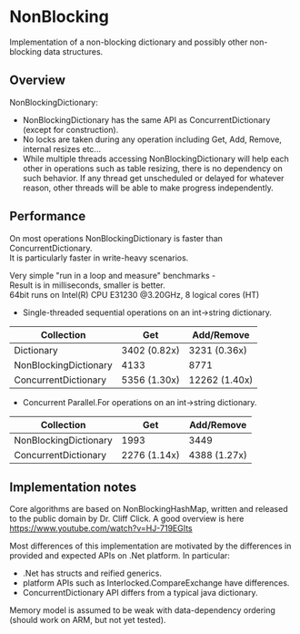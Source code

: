 # NonBlocking
Implementation of a non-blocking dictionary and possibly other non-blocking data structures.

## Overview

NonBlockingDictionary:

- NonBlockingDictionary has the same API as ConcurrentDictionary (except for construction).
- No locks are taken during any operation including Get, Add, Remove, internal resizes etc...
- While multiple threads accessing NonBlockingDictionary will help each other in operations such as table resizing, there is no dependency on such behavior. If any thread get unscheduled or delayed for whatever reason, other threads will be able to make progress independently.

## Performance

On most operations NonBlockingDictionary is faster than ConcurrentDictionary.  
It is particularly faster in write-heavy scenarios.

Very simple "run in a loop and measure" benchmarks -    
Result is in milliseconds, smaller is better.  
64bit runs on Intel(R) CPU E31230 @3.20GHz, 8 logical cores (HT) 

* Single-threaded sequential operations on an int->string dictionary. 

|Collection|Get|Add/Remove|
|----------|---|---|
|Dictionary|3402 (0.82x)|3231 (0.36x)|
|NonBlockingDictionary|4133|8771|
|ConcurrentDictionary|5356 (1.30x)|12262 (1.40x)|

* Concurrent Parallel.For operations on an int->string dictionary. 

|Collection|Get|Add/Remove|
|----------|---|---|
|NonBlockingDictionary|1993|3449|
|ConcurrentDictionary|2276 (1.14x)|4388 (1.27x)|

## Implementation notes
Core algorithms are based on NonBlockingHashMap, written and released to the public domain by Dr. Cliff Click.
A good overview is here https://www.youtube.com/watch?v=HJ-719EGIts

Most differences of this implementation are motivated by the differences in provided and expected APIs on .Net platform. In particular:
- .Net has structs and reified generics.
- platform APIs such as Interlocked.CompareExchange have differences.
- ConcurrentDictionary API differs from a typical java dictionary.

Memory model is assumed to be weak with data-dependency ordering (should work on ARM, but not yet tested).


